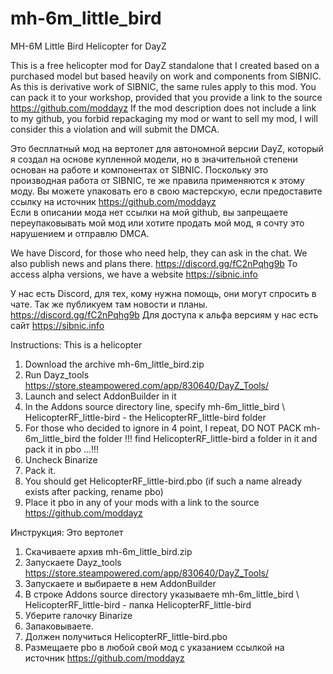 # mh-6m_little_bird
 MH-6M Little Bird Helicopter for DayZ
 
 This is a free helicopter mod for DayZ standalone that I created based on a purchased model but based heavily on work and components from SIBNIC. As this is derivative work of SIBNIC, the same rules apply to this mod. You can pack it to your workshop, provided that you provide a link to the source https://github.com/moddayz If the mod description does not include a link to my github, you forbid repackaging my mod or want to sell my mod, I will consider this a violation and will submit the DMCA.

Это бесплатный мод на вертолет для автономной версии DayZ, который я создал на основе купленной модели, но в значительной степени основан на работе и компонентах от SIBNIC. 
Поскольку это производная работа от SIBNIC, те же правила применяются к этому моду. Вы можете упаковать его в свою мастерскую, если предоставите ссылку на источник https://github.com/moddayz  
Если в описании мода нет ссылки на мой github, вы запрещаете переупаковывать мой мод или хотите продать мой мод, я сочту это нарушением и отправлю DMCA.

We have Discord, for those who need help, they can ask in the chat. We also publish news and plans there. https://discord.gg/fC2nPqhg9b To access alpha versions, we have a website https://sibnic.info

У нас есть Discord, для тех, кому нужна помощь, они могут спросить в чате. Так же публикуем там новости и планы. https://discord.gg/fC2nPqhg9b Для доступа к альфа версиям у нас есть сайт https://sibnic.info

Instructions: This is a helicopter

1. Download the archive mh-6m_little_bird.zip
2. Run Dayz_tools https://store.steampowered.com/app/830640/DayZ_Tools/
3. Launch and select AddonBuilder in it
4. In the Addons source directory line, specify mh-6m_little_bird \ HelicopterRF_little-bird - the HelicopterRF_little-bird folder
5. For those who decided to ignore in 4 point, I repeat, DO NOT PACK mh-6m_little_bird the folder !!! find HelicopterRF_little-bird a folder in it and pack it in pbo ...!!!
6. Uncheck Binarize
7. Pack it.
8. You should get HelicopterRF_little-bird.pbo (if such a name already exists after packing, rename pbo)
9. Place it pbo in any of your mods with a link to the source https://github.com/moddayz


Инструкция: Это вертолет

1. Скачиваете архив mh-6m_little_bird.zip
2. Запускаете Dayz_tools https://store.steampowered.com/app/830640/DayZ_Tools/
3. Запускаете и выбираете в нем AddonBuilder
4. В строке Addons source directory указываете mh-6m_little_bird \ HelicopterRF_little-bird - папка HelicopterRF_little-bird
5. Уберите галочку Binarize
6. Запаковываете.
7. Должен получиться HelicopterRF_little-bird.pbo 
8. Размещаете pbo в любой свой мод с указанием ссылкой на источник https://github.com/moddayz

